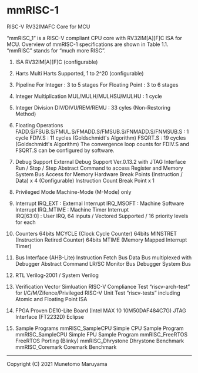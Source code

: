 # mmRISC-1
RISC-V RV32IMAFC Core for MCU

“mmRISC_1” is a RISC-V compliant CPU core with RV32IM[A][F]C ISA for MCU. Overview of mmRISC-1 specifications are shown in Table 1.1. “mmRISC” stands for “much more RISC”.

1. ISA
RV32IM[A][F]C (configurable)

2. Harts
Multi Harts Supported, 1 to 2^20 (configurable)

3. Pipeline
For Integer : 3 to 5 stages
For Floating Point : 3 to 6 stages

4. Integer Multiplication
MUL/MULH/MULHSU/MULHU : 1 cycle

5. Integer Division
DIV/DIVU/REM/REMU : 33 cyles (Non-Restoring Method)

6. Floating Operations
FADD.S/FSUB.S/FMUL.S/FMADD.S/FMSUB.S/FNMADD.S/FNMSUB.S : 1 cycle
FDIV.S  : 11 cycles (Goldschmidt's Algorithm)
FSQRT.S : 19 cycles (Goldschmidt's Algorithm)
  The convergence loop counts for FDIV.S and FSQRT.S can be configured by software.

7. Debug Support
External Debug Support Ver.0.13.2 with JTAG Interface
Run / Stop / Step
Abstract Command to access Register and Memory
System Bus Access for Memory
Hardware Break Points (Instruction / Data) x 4 (Configurable)
Instruction Count Break Point x 1

8. Privileged Mode
Machine-Mode (M-Mode) only

9. Interrupt
IRQ_EXT   : External Interrupt
IRQ_MSOFT : Machine Software Interrupt
IRQ_MTIME : Machine Timer Interrupt  
IRQ[63:0] : User IRQ, 64 inputs / Vectored Supported / 16 priority levels for each

10. Counters
64bits MCYCLE (Clock Cycle Counter)
64bits MINSTRET (Instruction Retired Counter)
64bits MTIME (Memory Mapped Interrupt Timer)

11. Bus Interface (AHB-Lite)
Instruction Fetch Bus
Data Bus multiplexed with Debugger Abstract Command
LR/SC Monitor Bus
Debugger System Bus

12. RTL
Verilog-2001 / System Verilog

13. Verification
Vector Simluation
RISC-V Compliance Test “riscv-arch-test” for I/C/M/Zifence/Privileged
RISC-V Unit Test “riscv-tests” including Atomic and Floating Point ISA

13. FPGA Proven
DE10-Lite Board (Intel MAX 10 10M50DAF484C7G)
JTAG Interface (FT2232D)
Eclipse 

14. Sample Programs
mmRISC_SampleCPU    Simple CPU Sample Program
mmRISC_SampleCPU    Simple FPU Sample Program
mmRISC_FreeRTOS     FreeRTOS Porting (Blinky)
mmRISC_Dhrystone    Dhrystone Benchmark
mmRISC_Coremark     Coremark Benchmark

-------------------------------------
Copyright (C) 2021 Munetomo Maruyama






